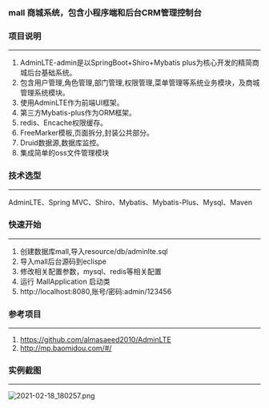 
### mall 商城系统，包含小程序端和后台CRM管理控制台
### 项目说明
-------------
1. AdminLTE-admin是以SpringBoot+Shiro+Mybatis plus为核心开发的精简商城后台基础系统。
2. 包含用户管理,角色管理,部门管理,权限管理,菜单管理等系统业务模块，及商城管理系统模块。
3. 使用AdminLTE作为前端UI框架。
4. 第三方Mybatis-plus作为ORM框架。
5. redis、Encache权限缓存。
6. FreeMarker模板,页面拆分,封装公共部分。
7. Druid数据源,数据库监控。
8. 集成简单的oss文件管理模块

### 技术选型
-------------
AdminLTE、Spring MVC、Shiro、Mybatis、Mybatis-Plus、Mysql、Maven

### 快速开始
-------------
1. 创建数据库mall,导入resource/db/adminlte.sql
2. 导入mall后台源码到eclispe
3. 修改相关配置参数，mysql、redis等相关配置
4. 运行 MallApplication 启动类
5. http://localhost:8080,账号/密码:admin/123456

### 参考项目
-------------
1. https://github.com/almasaeed2010/AdminLTE
2. http://mp.baomidou.com/#/

### 实例截图
-------------
![](https://images.gitee.com/uploads/images/2021/0218/180347_32ebba86_947463.png "2021-02-18_180257.png")

